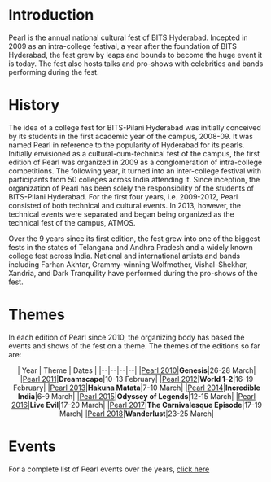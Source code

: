 <!-- TITLE: Pearl -->
<!-- SUBTITLE: The cultural fest of BITS Pilani-Hyderabad Campus. -->

# Introduction
Pearl is the annual national cultural fest of BITS Hyderabad. Incepted in 2009 as an intra-college festival, a year after the foundation of BITS Hyderabad, the fest grew by leaps and bounds to become the huge event it is today. The fest also hosts talks and pro-shows with celebrities and bands performing during the fest. 
# History
The idea of a college fest for BITS-Pilani Hyderabad was initially conceived by its students in the first academic year of the campus, 2008-09. It was named Pearl in reference to the popularity of Hyderabad for its pearls. Initially envisioned as a cultural-cum-technical fest of the campus, the first edition of Pearl was organized in 2009 as a conglomeration of intra-college competitions. The following year, it turned into an inter-college festival with participants from 50 colleges across India attending it. Since inception, the organization of Pearl has been solely the responsibility of the students of BITS-Pilani Hyderabad. For the first four years, i.e. 2009-2012, Pearl consisted of both technical and cultural events. In 2013, however, the technical events were separated and began being organized as the technical fest of the campus, ATMOS.

Over the 9 years since its first edition, the fest grew into one of the biggest fests in the states of Telangana and Andhra Pradesh and a widely known college fest across India. National and international artists and bands including Farhan Akhtar, Grammy-winning Wolfmother, Vishal–Shekhar, Xandria, and Dark Tranquility have performed during the pro-shows of the fest.
# Themes
In each edition of Pearl since 2010, the organizing body has based the events and shows of the fest on a theme. The themes of the editions so far are:
<center>

| Year | Theme | Dates |
|--|--|--|--|
|[Pearl 2010](/fests/pearl/2010)|**Genesis**|26-28 March|
|[Pearl 2011](/fests/pearl/2011)|**Dreamscape**|10-13 February|
|[Pearl 2012](/fests/pearl/2012)|**World 1-2**|16-19 February|
|[Pearl 2013](/fests/pearl/2013)|**Hakuna Matata**|7-10 March|
|[Pearl 2014](/fests/pearl/2014)|**Incredible India**|6-9 March|
|[Pearl 2015](/fests/pearl/2015)|**Odyssey of Legends**|12-15 March|
|[Pearl 2016](/fests/pearl/2016)|**Live Evil**|17-20 March|
|[Pearl 2017](/fests/pearl/2017)|**The Carnivalesque Episode**|17-19 March|
|[Pearl 2018](/fests/pearl/2018)|**Wanderlust**|23-25 March|

</center>

# Events 
For a complete list of Pearl events over the years, [click here](/fests/pearl/events)